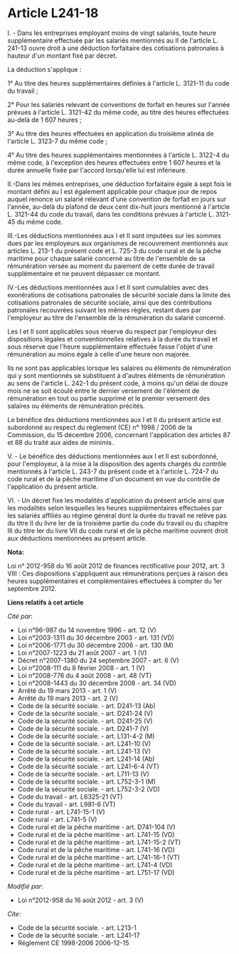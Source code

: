 # Article L241-18

I. - Dans les entreprises employant moins de vingt salariés, toute heure supplémentaire effectuée par les salariés mentionnés
au II de l'article L. 241-13 ouvre droit à une déduction forfaitaire des cotisations patronales à hauteur d'un montant fixé
par décret. 

La déduction s'applique : 

1° Au titre des heures supplémentaires définies à l'article L. 3121-11 du code du travail ; 

2° Pour les salariés relevant de conventions de forfait en heures sur l'année prévues à l'article L. 3121-42 du même code, au
titre des heures effectuées au-delà de 1 607 heures ; 

3° Au titre des heures effectuées en application du troisième alinéa de l'article L. 3123-7 du même code ; 

4° Au titre des heures supplémentaires mentionnées à l'article L. 3122-4 du même code, à l'exception des heures effectuées
entre 1 607 heures et la durée annuelle fixée par l'accord lorsqu'elle lui est inférieure.

II.-Dans les mêmes entreprises, une déduction forfaitaire égale à sept fois le montant défini au I est également applicable
pour chaque jour de repos auquel renonce un salarié relevant d'une convention de forfait en jours sur l'année, au-delà du
plafond de deux cent dix-huit jours mentionné à l'article L. 3121-44 du code du travail, dans les conditions prévues à
l'article L. 3121-45 du même code. 

III.-Les déductions mentionnées aux I et II sont imputées sur les sommes dues par les employeurs aux organismes de
recouvrement mentionnés aux articles L. 213-1 du présent code et L. 725-3 du code rural et de la pêche maritime pour chaque
salarié concerné au titre de l'ensemble de sa rémunération versée au moment du paiement de cette durée de travail
supplémentaire et ne peuvent dépasser ce montant. 

IV.-Les déductions mentionnées aux I et II sont cumulables avec des exonérations de cotisations patronales de sécurité
sociale dans la limite des cotisations patronales de sécurité sociale, ainsi que des contributions patronales recouvrées
suivant les mêmes règles, restant dues par l'employeur au titre de l'ensemble de la rémunération du salarié concerné. 

Les I et II sont applicables sous réserve du respect par l'employeur des dispositions légales et conventionnelles relatives à
la durée du travail et sous réserve que l'heure supplémentaire effectuée fasse l'objet d'une rémunération au moins égale à
celle d'une heure non majorée. 

Ils ne sont pas applicables lorsque les salaires ou éléments de rémunération qui y sont mentionnés se substituent à d'autres
éléments de rémunération au sens de l'article L. 242-1 du présent code, à moins qu'un délai de douze mois ne se soit écoulé
entre le dernier versement de l'élément de rémunération en tout ou partie supprimé et le premier versement des salaires ou
éléments de rémunération précités.

Le bénéfice des déductions mentionnées aux I et II du présent article est subordonné au respect du règlement (CE) n° 1998 /
2006 de la Commission, du 15 décembre 2006, concernant l'application des articles 87 et 88 du traité aux aides de minimis.

V. - Le bénéfice des déductions mentionnées aux I et II est subordonné, pour l'employeur, à la mise à la disposition des
agents chargés du contrôle mentionnés à l'article L. 243-7 du présent code et à l'article L. 724-7 du code rural et de la
pêche maritime d'un document en vue du contrôle de l'application du présent article. 

VI. - Un décret fixe les modalités d'application du présent article ainsi que les modalités selon lesquelles les heures
supplémentaires effectuées par les salariés affiliés au régime général dont la durée du travail ne relève pas du titre II du
livre Ier de la troisième partie du code du travail ou du chapitre III du titre Ier du livre VII du code rural et de la pêche
maritime ouvrent droit aux déductions mentionnées au présent article.

**Nota:**

Loi n° 2012-958 du 16 août 2012 de finances rectificative pour 2012, art. 3 VIII : Ces dispositions s'appliquent aux
rémunérations perçues à raison des heures supplémentaires et complémentaires effectuées à compter du 1er septembre 2012.

**Liens relatifs à cet article**

_Cité par_:

  - Loi n°96-987 du 14 novembre 1996 - art. 12 (V)
  - Loi n°2003-1311 du 30 décembre 2003 - art. 131 (VD)
  - Loi n°2006-1771 du 30 décembre 2006 - art. 130 (M)
  - Loi n°2007-1223 du 21 août 2007 - art. 1 (V)
  - Décret n°2007-1380 du 24 septembre 2007 - art. 6 (V)
  - Loi n°2008-111 du 8 février 2008 - art. 1 (V)
  - Loi n°2008-776 du 4 août 2008 - art. 48 (VT)
  - Loi n°2008-1443 du 30 décembre 2008 - art. 34 (VD)
  - Arrêté du 19 mars 2013 - art. 1 (V)
  - Arrêté du 19 mars 2013 - art. 2 (V)
  - Code de la sécurité sociale. - art. D241-13 (Ab)
  - Code de la sécurité sociale. - art. D241-24 (V)
  - Code de la sécurité sociale. - art. D241-25 (V)
  - Code de la sécurité sociale. - art. D241-7 (V)
  - Code de la sécurité sociale. - art. L131-4-2 (M)
  - Code de la sécurité sociale. - art. L241-10 (V)
  - Code de la sécurité sociale. - art. L241-13 (V)
  - Code de la sécurité sociale. - art. L241-14 (Ab)
  - Code de la sécurité sociale. - art. L241-6-4 (VT)
  - Code de la sécurité sociale. - art. L711-13 (V)
  - Code de la sécurité sociale. - art. L752-3-1 (M)
  - Code de la sécurité sociale. - art. L752-3-2 (VD)
  - Code du travail - art. L6325-21 (VT)
  - Code du travail - art. L981-6 (VT)
  - Code rural - art. L741-15-1 (V)
  - Code rural - art. L741-5 (V)
  - Code rural et de la pêche maritime - art. D741-104 (V)
  - Code rural et de la pêche maritime - art. L741-15 (VD)
  - Code rural et de la pêche maritime - art. L741-15-2 (VT)
  - Code rural et de la pêche maritime - art. L741-16 (VD)
  - Code rural et de la pêche maritime - art. L741-16-1 (VT)
  - Code rural et de la pêche maritime - art. L741-4 (VD)
  - Code rural et de la pêche maritime - art. L751-17 (VD)

_Modifié par_:

  - Loi n°2012-958 du 16 août 2012 - art. 3 (V)

_Cite_:

  - Code de la sécurité sociale. - art. L213-1
  - Code de la sécurité sociale. - art. L241-17
  - Réglement CE 1998-2006 2006-12-15
